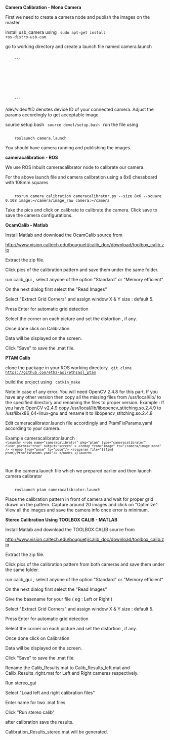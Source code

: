 <B>Camera Calibration - Mono Camera</B>

First we need to create a camera node and publish the images on the master.

install usb_camera using 
<code>
	sudo apt-get install ros-*distro*-usb-cam
</code>

go to working directory and create a launch file named camera.launch 

<code>
	```<launch>
  	 	 <node name="camera" pkg="usb_cam" type="usb_cam_node" clear_params="true" output="screen">
    	    <param name="video_device" value="/dev/video#ID"/>
        	<param name="image_width" value="640"/>
	        <param name="image_height" value="480"/>
    	    <param name="framerate" value="60"/>
        	<param name="pixel_format" value="yuyv" /> 
 	       <param name="brightness" value="30"/>
    	</node>
	</launch>```
</code>
 
/dev/video#ID denotes device ID of your connected camera.
Adjust the params accordingly to get acceptable image.

source setup.bash 
<code>
	source devel/setup.bash
</code>
run the file using 

<code>
	roslaunch camera.launch
</code>

You should have camera running and publishing the images.


<B>cameracalibration - ROS</B>

We use ROS inbuilt cameracalibrator node to calibrate our camera.

For the above launch file and camera calibration using a 8x6 chessboard with 108mm squares

<code>
	rosrun camera_calibration cameracalibrator.py --size 8x6 --square 0.108 image:=/camera/image_raw camera:=/camera
</code>

Take the pics and click on calibrate to calibrate the camera.
Click save to save the camera configurations.


<B>OcamCalib - Matlab</B>

Install Matlab and download the OcamCalib source from 

http://www.vision.caltech.edu/bouguetj/calib_doc/download/toolbox_calib.zip

Extract the zip file.

Click pics of the calibration pattern and save them under the same folder.

run calib_gui , select anyone of the option "Standard" or "Memory efficient" 

On the next dialog first select the "Read Images"

Select "Extract Grid Corners" and assign window X & Y size : default 5.

Press Enter for automatic grid detection

Select the corner on each picture and set the distortion , if any.

Once done click on Calibration

Data will be displayed on the screen.

Click "Save" to save the .mat file.



<B>PTAM Calib</B>

clone the package in your ROS working directory
<code>
	git clone https://github.com/ethz-asl/ethzasl_ptam
</code>

build the project using 
<code>
	catkin_make
</code>

Note:In case of any error.
	You will need OpenCV 2.4.8 for this part.
	If you have any other version then copy all the missing files from /usr/local/lib/ to the specified directory and renaming the files to proper version.
	Example : If you have OpenCV v2.4.9 copy /usr/local/lib/libopencv_stitching.so.2.4.9
	to /usr/lib/x86_64-linux-gnu and rename it to libopencv_stitching.so.2.4.8

Edit cameracalibrator.launch file accordingly and PtamFixParams.yaml according to your camera.

Example 
cameracalibrator.launch
<code>
	```<launch>
    	<node name="cameracalibrator" pkg="ptam" type="cameracalibrator" clear_params="true" output="screen" >
	    	<remap from="image" to="/camera/image_mono" />
      	      <remap from="pose" to="pose"/>
	 	   <rosparam file="$(find ptam)/PtamFixParams.yaml"/>
    	</node>
	</launch>```

</code>

Run the camera.launch file which we prepared earlier and then launch camera calibrator

<code>
	roslaunch ptam cameracalibrator.launch
</code>

Place the calibration pattern in front of camera and wait for proper grid drawn on the pattern.
Capture around 20 images and click on "Optimize"
View all the images and save the camera info once error is minimum.





<B>Stereo Calibration Using TOOLBOX CALIB - MATLAB</B>


Install Matlab and download the TOOLBOX CALIB source from 

http://www.vision.caltech.edu/bouguetj/calib_doc/download/toolbox_calib.zip

Extract the zip file.

Click pics of the calibration pattern from both cameras and save them under the same folder.

run calib_gui , select anyone of the option "Standard" or "Memory efficient" 

On the next dialog first select the "Read Images"

Give the basename for your file ( eg : Left or Right )

Select "Extract Grid Corners" and assign window X & Y size : default 5.

Press Enter for automatic grid detection

Select the corner on each picture and set the distortion , if any.

Once done click on Calibration

Data will be displayed on the screen.

Click "Save" to save the .mat file.

Rename the Calib_Results.mat to Calib_Results_left.mat and Calib_Results_right.mat for Left and Right cameras respectively.

Run stereo_gui

Select "Load left and right calibration files"

Enter name for two .mat files

Click "Run stereo calib"

after calibration save the results.

Calibration_Results_stereo.mat will be generated.



